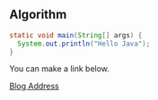 ## Algorithm

```java
static void main(String[] args) {
  System.out.println("Hello Java");
}
```


You can make a link below.

[Blog Address](https://blog.naver.com/ring717)




